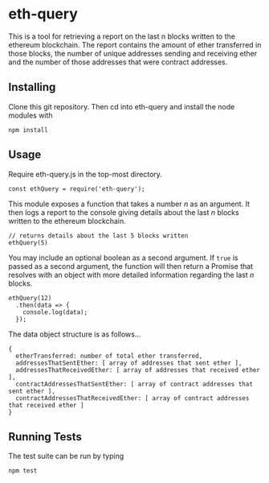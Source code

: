 # eth-query

This is a tool for retrieving a report on the last n blocks written to the ethereum blockchain.  The report contains
the amount of ether transferred in those blocks, the number of unique addresses sending and receiving ether and the
number of those addresses that were contract addresses.

Installing
----------

Clone this git repository. Then cd into eth-query and install the node modules with
```
npm install
```

Usage
-----

Require eth-query.js in the top-most directory.
```
const ethQuery = require('eth-query');
```

This module exposes a function that takes a number *n* as an argument.  It then logs a report to the console
giving details about the last *n* blocks written to the ethereum blockchain.
```
// returns details about the last 5 blocks written
ethQuery(5)
```

You may include an optional boolean as a second argument.  If `true` is passed as a second argument, the function
will then return a Promise that resolves with an object with more detailed information regarding the last *n* blocks.

```
ethQuery(12)
  .then(data => {
    console.log(data);
  });
```

The data object structure is as follows...
```
{
  etherTransferred: number of total ether transferred,
  addressesThatSentEther: [ array of addresses that sent ether ],
  addressesThatReceivedEther: [ array of addresses that received ether ],
  contractAddressesThatSentEther: [ array of contract addresses that sent ether ],
  contractAddressesThatReceivedEther: [ array of contract addresses that received ether ]
}
```

Running Tests
-------------

The test suite can be run by typing
```
npm test
```
